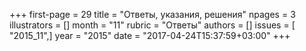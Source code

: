 +++
first-page = 29
title = "Ответы, указания, решения"
npages = 3
illustrators = []
month = "11"
rubric = "Ответы"
authors = []
issues = [ "2015_11",]
year = "2015"
date = "2017-04-24T15:37:59+03:00"
+++

